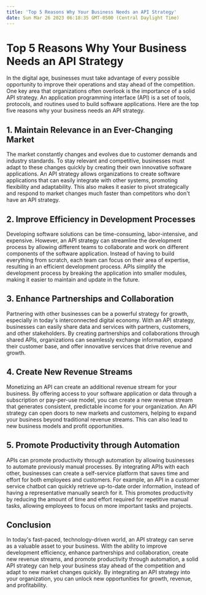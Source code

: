 ```yaml
---
title: 'Top 5 Reasons Why Your Business Needs an API Strategy'
date: Sun Mar 26 2023 06:18:35 GMT-0500 (Central Daylight Time)
---
```


# Top 5 Reasons Why Your Business Needs an API Strategy

In the digital age, businesses must take advantage of every possible opportunity to improve their operations and stay ahead of the competition. One key area that organizations often overlook is the importance of a solid API strategy. An application programming interface (API) is a set of tools, protocols, and routines used to build software applications. Here are the top five reasons why your business needs an API strategy.

## 1. Maintain Relevance in an Ever-Changing Market

The market constantly changes and evolves due to customer demands and industry standards. To stay relevant and competitive, businesses must adapt to these changes quickly by creating their own innovative software applications. An API strategy allows organizations to create software applications that can easily integrate with other systems, promoting flexibility and adaptability. This also makes it easier to pivot strategically and respond to market changes much faster than competitors who don't have an API strategy.

## 2. Improve Efficiency in Development Processes

Developing software solutions can be time-consuming, labor-intensive, and expensive. However, an API strategy can streamline the development process by allowing different teams to collaborate and work on different components of the software application. Instead of having to build everything from scratch, each team can focus on their area of expertise, resulting in an efficient development process. APIs simplify the development process by breaking the application into smaller modules, making it easier to maintain and update in the future.

## 3. Enhance Partnerships and Collaboration

Partnering with other businesses can be a powerful strategy for growth, especially in today's interconnected digital economy. With an API strategy, businesses can easily share data and services with partners, customers, and other stakeholders. By creating partnerships and collaborations through shared APIs, organizations can seamlessly exchange information, expand their customer base, and offer innovative services that drive revenue and growth.

## 4. Create New Revenue Streams

Monetizing an API can create an additional revenue stream for your business. By offering access to your software application or data through a subscription or pay-per-use model, you can create a new revenue stream that generates consistent, predictable income for your organization. An API strategy can open doors to new markets and customers, helping to expand your business beyond traditional revenue streams. This can also lead to new business models and profit opportunities.

## 5. Promote Productivity through Automation

APIs can promote productivity through automation by allowing businesses to automate previously manual processes. By integrating APIs with each other, businesses can create a self-service platform that saves time and effort for both employees and customers. For example, an API in a customer service chatbot can quickly retrieve up-to-date order information, instead of having a representative manually search for it. This promotes productivity by reducing the amount of time and effort required for repetitive manual tasks, allowing employees to focus on more important tasks and projects.

## Conclusion

In today's fast-paced, technology-driven world, an API strategy can serve as a valuable asset to your business. With the ability to improve development efficiency, enhance partnerships and collaboration, create new revenue streams, and promote productivity through automation, a solid API strategy can help your business stay ahead of the competition and adapt to new market changes quickly. By integrating an API strategy into your organization, you can unlock new opportunities for growth, revenue, and profitability.
